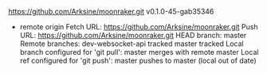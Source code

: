 https://github.com/Arksine/moonraker.git
v0.1.0-45-gab35346
* remote origin
  Fetch URL: https://github.com/Arksine/moonraker.git
  Push  URL: https://github.com/Arksine/moonraker.git
  HEAD branch: master
  Remote branches:
    dev-websocket-api tracked
    master            tracked
  Local branch configured for 'git pull':
    master merges with remote master
  Local ref configured for 'git push':
    master pushes to master (local out of date)

